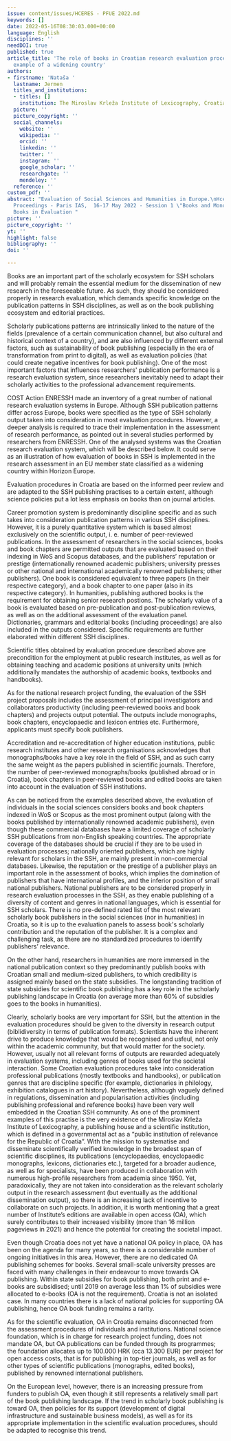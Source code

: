 ```yaml
---
issue: content/issues/HCERES - PFUE 2022.md
keywords: []
date: 2022-05-16T08:30:03.000+00:00
language: English
disciplines: ''
needDOI: true
published: true
article_title: 'The role of books in Croatian research evaluation procedures: the
  example of a widening country'
authors:
- firstname: 'Nataša '
  lastname: Jermen
  titles_and_institutions:
  - titles: []
    institution: The Miroslav Krleža Institute of Lexicography, Croatia
  picture: ''
  picture_copyright: ''
  social_channels:
    website: ''
    wikipedia: ''
    orcid: ''
    linkedin: ''
    twitter: ''
    instagram: ''
    google_scholar: ''
    researchgate: ''
    mendeley: ''
  reference: ''
custom_pdf: ''
abstract: "Evaluation of Social Sciences and Humanities in Europe.\nHcéres Colloquium
  Proceedings - Paris IAS,  16-17 May 2022 - Session 1 \"Books and Monographs\" -
  Books in Evaluation "
picture: ''
picture_copyright: ''
yt: ''
highlight: false
bibliography: ''
doi: ''

---
```

Books are an important part of the scholarly ecosystem for SSH scholars and will probably remain the essential medium for the dissemination of new research in the foreseeable future. As such, they should be considered properly in research evaluation, which demands specific knowledge on the publication patterns in SSH disciplines, as well as on the book publishing ecosystem and editorial practices.

Scholarly publications patterns are intrinsically linked to the nature of the fields (prevalence of a certain communication channel, but also cultural and historical context of a country), and are also influenced by different external factors, such as sustainability of book publishing (especially in the era of transformation from print to digital), as well as evaluation policies (that could create negative incentives for book publishing). One of the most important factors that influences researchers' publication performance is a research evaluation system, since researchers inevitably need to adapt their scholarly activities to the professional advancement requirements.

COST Action ENRESSH made an inventory of a great number of national research evaluation systems in Europe. Although SSH publication patterns differ across Europe, books were specified as the type of SSH scholarly output taken into consideration in most evaluation procedures. However, a deeper analysis is required to trace their implementation in the assessment of research performance, as pointed out in several studies performed by researchers from ENRESSH. One of the analysed systems was the Croatian research evaluation system, which will be described below. It could serve as an illustration of how evaluation of books in SSH is implemented in the research assessment in an EU member state classified as a widening country within Horizon Europe.

Evaluation procedures in Croatia are based on the informed peer review and are adapted to the SSH publishing practises to a certain extent, although science policies put a lot less emphasis on books than on journal articles.

Career promotion system is predominantly discipline specific and as such takes into consideration publication patterns in various SSH disciplines. However, it is a purely quantitative system which is based almost exclusively on the scientific output, i. e. number of peer-reviewed publications. In the assessment of researchers in the social sciences, books and book chapters are permitted outputs that are evaluated based on their indexing in WoS and Scopus databases, and the publishers’ reputation or prestige (internationally renowned academic publishers; university presses or other national and international academically renowned publishers; other publishers). One book is considered equivalent to three papers (in their respective category), and a book chapter to one paper (also in its respective category). In humanities, publishing authored books is the requirement for obtaining senior research postions. The scholarly value of a book is evaluated based on pre-publication and post-publication reviews, as well as on the additional assessment of the evaluation panel. Dictionaries, grammars and editorial books (including proceedings) are also included in the outputs considered. Specific requirements are further elaborated within different SSH disciplines.

Scientific titles obtained by evaluation procedure described above are precondition for the employment at public research institutes, as well as for obtaining teaching and academic positions at university units (which additionally mandates the authorship of academic books, textbooks and handbooks).

As for the national research project funding, the evaluation of the SSH project proposals includes the assessment of principal investigators and collaborators productivity (including peer-reviewed books and book chapters) and projects output potential. The outputs include monographs, book chapters, encyclopaedic and lexicon entries etc. Furthermore, applicants must specify book publishers.

Accreditation and re-accreditation of higher education institutions, public research institutes and other research organisations acknowledges that monographs/books have a key role in the field of SSH, and as such carry the same weight as the papers published in scientific journals. Therefore, the number of peer-reviewed monographs/books (published abroad or in Croatia), book chapters in peer-reviewed books and edited books are taken into account in the evaluation of SSH institutions.

As can be noticed from the examples described above, the evaluation of individuals in the social sciences considers books and book chapters indexed in WoS or Scopus as the most prominent output (along with the books published by internationally renowned academic publishers), even though these commercial databases have a limited coverage of scholarly SSH publications from non-English speaking countries. The appropriate coverage of the databases should be crucial if they are to be used in evaluation processes; nationally oriented publishers, which are highly relevant for scholars in the SSH, are mainly present in non-commercial databases. Likewise, the reputation or the prestige of a publisher plays an important role in the assessment of books, which implies the domination of publishers that have international profiles, and the inferior position of small national publishers. National publishers are to be considered properly in research evaluation processes in the SSH, as they enable publishing of a diversity of content and genres in national languages, which is essential for SSH scholars. There is no pre-defined rated list of the most relevant scholarly book publishers in the social sciences (nor in humanities) in Croatia, so it is up to the evaluation panels to assess book's scholarly contribution and the reputation of the publisher. It is a complex and challenging task, as there are no standardized procedures to identify publishers’ relevance.

On the other hand, researchers in humanities are more immersed in the national publication context so they predominantly publish books with Croatian small and medium-sized publishers, to which credibility is assigned mainly based on the state subsidies. The longstanding tradition of state subsidies for scientific book publishing has a key role in the scholarly publishing landscape in Croatia (on average more than 60% of subsidies goes to the books in humanities).

Clearly, scholarly books are very important for SSH, but the attention in the evaluation procedures should be given to the diversity in research output (biblidiversity in terms of publication formats). Scientists have the inherent drive to produce knowledge that would be recognised and usfeul, not only within the academic community, but that would matter for the society. However, usually not all relevant forms of outputs are rewarded adequately in evaluation systems, including genres of books used for the societal interaction. Some Croatian evaluation procedures take into consideration professional publications (mostly textbooks and handbooks), or publication genres that are discipline specific (for example, dictionaries in philology, exhibition catalogues in art history). Nevertheless, although vaguely defined in regulations, dissemination and popularisation activities (including publishing professional and reference books) have been very well embedded in the Croatian SSH community. As one of the prominent examples of this practise is the very existence of the Miroslav Krleža Institute of Lexicography, a publishing house and a scientific institution, which is defined in a governmental act as a “public institution of relevance for the Republic of Croatia”. With the mission to systematise and disseminate scientifically verified knowledge in the broadest span of scientific disciplines, its publications (encyclopaedias, encyclopaedic monographs, lexicons, dictionaries etc.), targeted for a broader audience, as well as for specialists, have been produced in collaboration with numerous high-profile researchers from academia since 1950. Yet, paradoxically, they are not taken into consideration as the relevant scholarly output in the research assessment (but eventually as the additional dissemination output), so there is an increasing lack of incentive to collaborate on such projects. In addition, it is worth mentioning that a great number of Institute’s editions are available in open access (OA), which surely contributes to their increased visibility (more than 16 million pageviews in 2021) and hence the potential for creating the societal impact.

Even though Croatia does not yet have a national OA policy in place, OA has been on the agenda for many years, so there is a considerable number of ongoing initiatives in this area. However, there are no dedicated OA publishing schemes for books. Several small-scale university presses are faced with many challenges in their endeavour to move towards OA publishing. Within state subsidies for book publishing, both print and e-books are subsidised; until 2019 on average less than 1% of subsidies were allocated to e-books (OA is not the requirement). Croatia is not an isolated case. In many countries there is a lack of national policies for supporting OA publishing, hence OA book funding remains a rarity.

As for the scientific evaluation, OA in Croatia remains disconnected from the assessment procedures of individuals and institutions. National science foundation, which is in charge for research project funding, does not mandate OA, but OA publications can be funded through its programmes; the foundation allocates up to 100.000 HRK (cca 13.300 EUR) per project for open access costs, that is for publishing in top-tier journals, as well as for other types of scientific publications (monographs, edited books), published by renowned international publishers.

On the European level, however, there is an increasing pressure from funders to publish OA, even though it still represents a relatively small part of the book publishing landscape. If the trend in scholarly book publishing is toward OA, then policies for its support (development of digital infrastructure and sustainable business models), as well as for its appropriate implementation in the scientific evaluation procedures, should be adapted to recognise this trend.